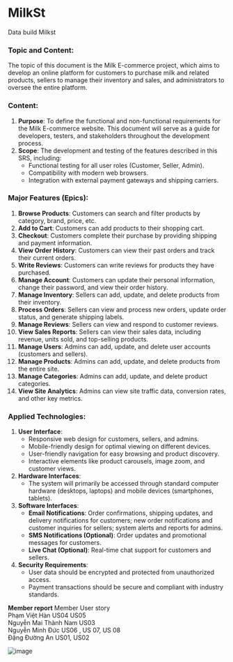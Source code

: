 # MilkSt
Data build Milkst
### Topic and Content:
The topic of this document is the Milk E-commerce project, which aims to develop an online platform for customers to purchase milk and related products, sellers to manage their inventory and sales, and administrators to oversee the entire platform.

### Content:
1. **Purpose**: To define the functional and non-functional requirements for the Milk E-commerce website. This document will serve as a guide for developers, testers, and stakeholders throughout the development process.
2. **Scope**: The development and testing of the features described in this SRS, including:
    - Functional testing for all user roles (Customer, Seller, Admin).
    - Compatibility with modern web browsers.
    - Integration with external payment gateways and shipping carriers.

### Major Features (Epics):
1. **Browse Products**: Customers can search and filter products by category, brand, price, etc.
2. **Add to Cart**: Customers can add products to their shopping cart.
3. **Checkout**: Customers complete their purchase by providing shipping and payment information.
4. **View Order History**: Customers can view their past orders and track their current orders.
5. **Write Reviews**: Customers can write reviews for products they have purchased.
6. **Manage Account**: Customers can update their personal information, change their password, and view their order history.
7. **Manage Inventory**: Sellers can add, update, and delete products from their inventory.
8. **Process Orders**: Sellers can view and process new orders, update order status, and generate shipping labels.
9. **Manage Reviews**: Sellers can view and respond to customer reviews.
10. **View Sales Reports**: Sellers can view their sales data, including revenue, units sold, and top-selling products.
11. **Manage Users**: Admins can add, update, and delete user accounts (customers and sellers).
12. **Manage Products**: Admins can add, update, and delete products from the entire site.
13. **Manage Categories**: Admins can add, update, and delete product categories.
14. **View Site Analytics**: Admins can view site traffic data, conversion rates, and other key metrics.

### Applied Technologies:
1. **User Interface**:
   - Responsive web design for customers, sellers, and admins.
   - Mobile-friendly design for optimal viewing on different devices.
   - User-friendly navigation for easy browsing and product discovery.
   - Interactive elements like product carousels, image zoom, and customer views.
2. **Hardware Interfaces**:
   - The system will primarily be accessed through standard computer hardware (desktops, laptops) and mobile devices (smartphones, tablets).
3. **Software Interfaces**:
   - **Email Notifications**: Order confirmations, shipping updates, and delivery notifications for customers; new order notifications and customer inquiries for sellers; system alerts and reports for admins.
   - **SMS Notifications (Optional)**: Order updates and promotional messages for customers.
   - **Live Chat (Optional)**: Real-time chat support for customers and sellers.
4. **Security Requirements**:
   - User data should be encrypted and protected from unauthorized access.
   - Payment transactions should be secure and compliant with industry standards.

**Member report**
Member	User story    
Phạm Việt Hàn	 US04   US05     
Nguyễn Mai Thành Nam	US03       
Nguyễn Minh Đức	US06 , US 07, US 08  
Đặng Đường An	US01, US02    

![image](https://github.com/namnmt/MilkSt/assets/172255494/0a7eb3e0-c524-4a80-b4aa-54cb2302596c)




